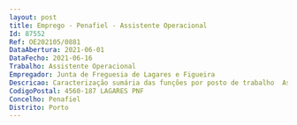 ```yaml
--- 
layout: post
title: Emprego - Penafiel - Assistente Operacional
Id: 87552
Ref: OE202105/0881
DataAbertura: 2021-06-01
DataFecho: 2021-06-16
Trabalho: Assistente Operacional
Empregador: Junta de Freguesia de Lagares e Figueira
Descricao: Caracterização sumária das funções por posto de trabalho  Assistente Operacional – Cantoneiro de Vias  Funções de grau de complexidade 1, desenvolvendo se, essencialmente, pelos seguintes domínios  Executar continuamente os trabalhos de conservação dos pavimentos  assegurar o ponto de escoamento das águas, tendo sempre para esse fim de limpar valetas, desobstruir aquedutos e compor bermas  remover do pavimento a lama e as imundícies  conservar as obras de arte limpas da terra, de vegetação ou de quaisquer outros corpos estranhos  cuidar da conservação e limpeza dos marcos, balizas ou quaisquer outros sinais colocados na via  levar para o local todas as ferramentas necessárias ao serviço, consoante o tipo de pavimento em que trabalha, não devendo deixá las abandonadas  ocasionalmente pode exercer outras funções, procedimentos, tarefas ou atribuições que lhe são cometidas por despachos ou por determinação superior, nos termos estabelecidos no artigo 81.º do Anexo à LTFP.
CodigoPostal: 4560-187 LAGARES PNF
Concelho: Penafiel
Distrito: Porto
--- 
```

